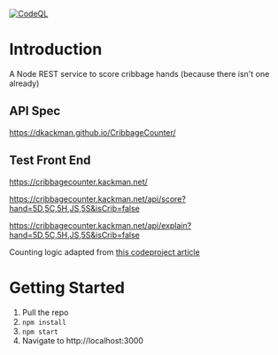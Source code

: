 [![CodeQL](https://github.com/dkackman/CribbageCounter/actions/workflows/codeql-analysis.yml/badge.svg)](https://github.com/dkackman/CribbageCounter/actions/workflows/codeql-analysis.yml)

# Introduction 
A Node REST service to score cribbage hands (because there isn't one already)

## API Spec

https://dkackman.github.io/CribbageCounter/

## Test Front End

https://cribbagecounter.kackman.net/

https://cribbagecounter.kackman.net/api/score?hand=5D,5C,5H,JS,5S&isCrib=false

https://cribbagecounter.kackman.net/api/explain?hand=5D,5C,5H,JS,5S&isCrib=false

Counting logic adapted from [this codeproject article](https://www.codeproject.com/Articles/15468/Cribbage-Hand-Counting-Library)

# Getting Started

1. Pull the repo
2. `npm install`
3. `npm start`
4. Navigate to http://localhost:3000

